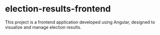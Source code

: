 # election-results-frontend
This project is a frontend application developed using Angular, designed to visualize and manage election results. 

